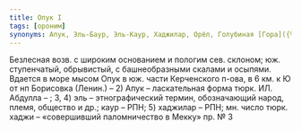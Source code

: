 ```yaml
---
title: Опук I
tags: [ороним]
synonyms: Апук, Эль-Баур, Эль-Каур, Хаджилар, Орёл, Голубиная [Гора]({% link _terms/гора.md %})
---
```


Безлесная возв. с широким основанием и пологим сев. склоном; юж. ступенчатый,
обрывистый, с башнеобразными скалами и осыпями. Вдается в море мысом Опук в юж.
части Керченского п-ова, в 6 км. к Ю от нп Борисовка (Ленин.) – 2) Апук –
ласкательная форма тюрк. ИЛ. Абдулла – ; 3, 4) эль – этнографический термин,
обозначающий народ, племя, общество и др.; каур – РПН; 5) хаджилар – РПН; мн.
число тюрк. хаджи – «совершивший паломничество в Мекку» пр. № 3
